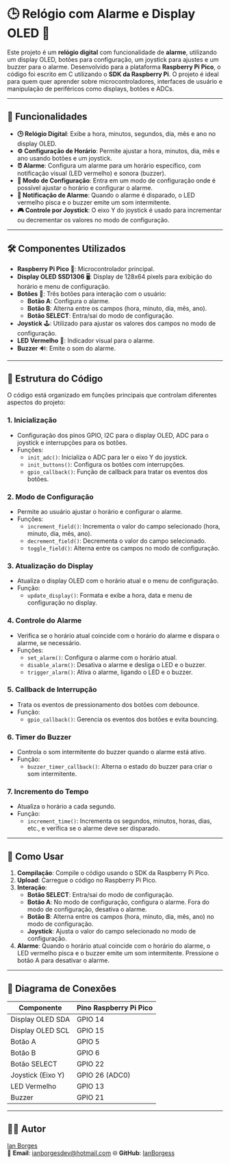 # 🕒 Relógio com Alarme e Display OLED 🚨

Este projeto é um **relógio digital** com funcionalidade de **alarme**, utilizando um display OLED, botões para configuração, um joystick para ajustes e um buzzer para o alarme. Desenvolvido para a plataforma **Raspberry Pi Pico**, o código foi escrito em C utilizando o **SDK da Raspberry Pi**. O projeto é ideal para quem quer aprender sobre microcontroladores, interfaces de usuário e manipulação de periféricos como displays, botões e ADCs.

---

## 🎯 Funcionalidades

- **🕒 Relógio Digital**: Exibe a hora, minutos, segundos, dia, mês e ano no display OLED.
- **⚙️ Configuração de Horário**: Permite ajustar a hora, minutos, dia, mês e ano usando botões e um joystick.
- **⏰ Alarme**: Configura um alarme para um horário específico, com notificação visual (LED vermelho) e sonora (buzzer).
- **🔧 Modo de Configuração**: Entra em um modo de configuração onde é possível ajustar o horário e configurar o alarme.
- **🔔 Notificação de Alarme**: Quando o alarme é disparado, o LED vermelho pisca e o buzzer emite um som intermitente.
- **🎮 Controle por Joystick**: O eixo Y do joystick é usado para incrementar ou decrementar os valores no modo de configuração.

---

## 🛠️ Componentes Utilizados

- **Raspberry Pi Pico** 🍓: Microcontrolador principal.
- **Display OLED SSD1306** 🖥️: Display de 128x64 pixels para exibição do horário e menu de configuração.
- **Botões** 🔘: Três botões para interação com o usuário:
  - **Botão A**: Configura o alarme.
  - **Botão B**: Alterna entre os campos (hora, minuto, dia, mês, ano).
  - **Botão SELECT**: Entra/sai do modo de configuração.
- **Joystick** 🕹️: Utilizado para ajustar os valores dos campos no modo de configuração.
- **LED Vermelho** 🔴: Indicador visual para o alarme.
- **Buzzer** 🔊: Emite o som do alarme.

---

## 📂 Estrutura do Código

O código está organizado em funções principais que controlam diferentes aspectos do projeto:

### 1. **Inicialização**
   - Configuração dos pinos GPIO, I2C para o display OLED, ADC para o joystick e interrupções para os botões.
   - Funções:
     - `init_adc()`: Inicializa o ADC para ler o eixo Y do joystick.
     - `init_buttons()`: Configura os botões com interrupções.
     - `gpio_callback()`: Função de callback para tratar os eventos dos botões.

### 2. **Modo de Configuração**
   - Permite ao usuário ajustar o horário e configurar o alarme.
   - Funções:
     - `increment_field()`: Incrementa o valor do campo selecionado (hora, minuto, dia, mês, ano).
     - `decrement_field()`: Decrementa o valor do campo selecionado.
     - `toggle_field()`: Alterna entre os campos no modo de configuração.

### 3. **Atualização do Display**
   - Atualiza o display OLED com o horário atual e o menu de configuração.
   - Função:
     - `update_display()`: Formata e exibe a hora, data e menu de configuração no display.

### 4. **Controle do Alarme**
   - Verifica se o horário atual coincide com o horário do alarme e dispara o alarme, se necessário.
   - Funções:
     - `set_alarm()`: Configura o alarme com o horário atual.
     - `disable_alarm()`: Desativa o alarme e desliga o LED e o buzzer.
     - `trigger_alarm()`: Ativa o alarme, ligando o LED e o buzzer.

### 5. **Callback de Interrupção**
   - Trata os eventos de pressionamento dos botões com debounce.
   - Função:
     - `gpio_callback()`: Gerencia os eventos dos botões e evita bouncing.

### 6. **Timer do Buzzer**
   - Controla o som intermitente do buzzer quando o alarme está ativo.
   - Função:
     - `buzzer_timer_callback()`: Alterna o estado do buzzer para criar o som intermitente.

### 7. **Incremento do Tempo**
   - Atualiza o horário a cada segundo.
   - Função:
     - `increment_time()`: Incrementa os segundos, minutos, horas, dias, etc., e verifica se o alarme deve ser disparado.

---

## 🚀 Como Usar

1. **Compilação**: Compile o código usando o SDK da Raspberry Pi Pico.
2. **Upload**: Carregue o código no Raspberry Pi Pico.
3. **Interação**:
   - **Botão SELECT**: Entra/sai do modo de configuração.
   - **Botão A**: No modo de configuração, configura o alarme. Fora do modo de configuração, desativa o alarme.
   - **Botão B**: Alterna entre os campos (hora, minuto, dia, mês, ano) no modo de configuração.
   - **Joystick**: Ajusta o valor do campo selecionado no modo de configuração.
4. **Alarme**: Quando o horário atual coincide com o horário do alarme, o LED vermelho pisca e o buzzer emite um som intermitente. Pressione o botão A para desativar o alarme.

---

## 🔌 Diagrama de Conexões

| Componente       | Pino Raspberry Pi Pico |
|------------------|------------------------|
| Display OLED SDA | GPIO 14                |
| Display OLED SCL | GPIO 15                |
| Botão A          | GPIO 5                 |
| Botão B          | GPIO 6                 |
| Botão SELECT     | GPIO 22                |
| Joystick (Eixo Y)| GPIO 26 (ADC0)         |
| LED Vermelho     | GPIO 13                |
| Buzzer           | GPIO 21                |

---

## 👨‍💻 Autor

[Ian Borges](https://github.com/IanBorgess)  
📧 **Email**: ianborgesdev@hotmail.com
🌐 **GitHub**: [IanBorgess](https://github.com/IanBorgess)